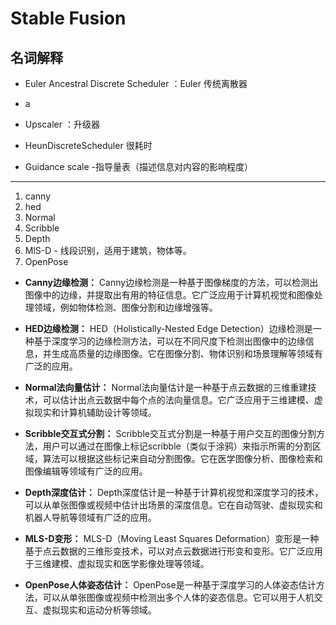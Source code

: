 # Stable Fusion 
## 名词解释
* Euler Ancestral Discrete Scheduler  ：Euler 传统离散器
* a
* Upscaler ：升级器
* HeunDiscreteScheduler 很耗时

* Guidance scale -指导量表（描述信息对内容的影响程度）
---
1. canny 
2. hed 
3. Normal 
4. Scribble 
5. Depth 
6. MlS-D   - 线段识别，适用于建筑，物体等。
7. OpenPose
* **Canny边缘检测：** Canny边缘检测是一种基于图像梯度的方法，可以检测出图像中的边缘，并提取出有用的特征信息。它广泛应用于计算机视觉和图像处理领域，例如物体检测、图像分割和边缘增强等。
* **HED边缘检测：** HED（Holistically-Nested Edge Detection）边缘检测是一种基于深度学习的边缘检测方法，可以在不同尺度下检测出图像中的边缘信息，并生成高质量的边缘图像。它在图像分割、物体识别和场景理解等领域有广泛的应用。
* **Normal法向量估计：** Normal法向量估计是一种基于点云数据的三维重建技术，可以估计出点云数据中每个点的法向量信息。它广泛应用于三维建模、虚拟现实和计算机辅助设计等领域。
* **Scribble交互式分割：** Scribble交互式分割是一种基于用户交互的图像分割方法，用户可以通过在图像上标记scribble（类似于涂鸦）来指示所需的分割区域，算法可以根据这些标记来自动分割图像。它在医学图像分析、图像检索和图像编辑等领域有广泛的应用。
* **Depth深度估计：** Depth深度估计是一种基于计算机视觉和深度学习的技术，可以从单张图像或视频中估计出场景的深度信息。它在自动驾驶、虚拟现实和机器人导航等领域有广泛的应用。
* **MLS-D变形：** MLS-D（Moving Least Squares Deformation）变形是一种基于点云数据的三维形变技术，可以对点云数据进行形变和变形。它广泛应用于三维建模、虚拟现实和医学影像处理等领域。

* **OpenPose人体姿态估计：** OpenPose是一种基于深度学习的人体姿态估计方法，可以从单张图像或视频中检测出多个人体的姿态信息。它可以用于人机交互、虚拟现实和运动分析等领域。
